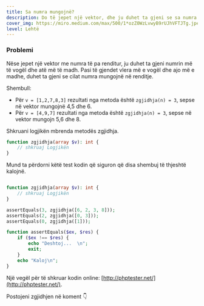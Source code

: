 ```yaml
---
title: Sa numra mungojnë?
description: Do të jepet një vektor, dhe ju duhet ta gjeni se sa numra mungojnë në renditje.
cover_img: https://miro.medium.com/max/500/1*ozZ0WzLvwyB9rUJhVFTJTg.jpeg
level: Lehtë    
---
```


### Problemi

Nëse jepet një vektor me numra të pa renditur, ju duhet ta gjeni numrin më të vogël dhe atë më të madh.
Pasi të gjendet vlera më e vogël dhe ajo më e madhe, duhet ta gjeni se cilat numra mungojnë në renditje.

                     
Shembull:
* Për `v = [1,2,7,8,3]` rezultati nga metoda është `zgjidhja(n) = 3`, sepse në vektor mungojnë 4,5 dhe 6.
* Për `v = [4,9,7]` rezultati nga metoda është `zgjidhja(n) = 3`, sepse në vektor mungojn 5,6 dhe 8.       
     
Shkruani logjikën mbrenda metodës zgjidhja.      
```php
function zgjidhja(array $v): int {
    // shkruaj Logjikën                        
}

```   

Mund ta përdorni këtë test kodin që siguron që disa shembuj të thjeshtë kalojnë.

```php

function zgjidhja(array $v): int {
    // shkruaj Logjikën                        
}

assertEquals(3, zgjidhja([6, 2, 3, 8]));
assertEquals(2, zgjidhja([0, 3]));
assertEquals(0, zgjidhja([1]));

function assertEquals($ex, $res) {
	if ($ex !== $res) {
		echo "Deshtoj...  \n";
		exit;
	}
	echo "Kaloj\n";
}
```


Një vegël për të shkruar kodin online: [http://phptester.net/](http://phptester.net/).
       

Postojeni zgjidhjen në koment 👇